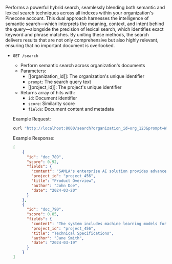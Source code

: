 Performs a powerful hybrid search, seamlessly blending both semantic and lexical search techniques across all indexes within your organization's Pinecone account. This dual approach harnesses the intelligence of semantic search—which interprets the meaning, context, and intent behind the query—alongside the precision of lexical search, which identifies exact keyword and phrase matches. By uniting these methods, the search delivers results that are not only comprehensive but also highly relevant, ensuring that no important document is overlooked.

- `GET /search`
    - Perform semantic search across organization's documents
    - Parameters: 
        - [[organization_id]]: The organization's unique identifier
        - `prompt`: The search query text
        - [[project_id]]: The project's unique identifier
    - Returns array of hits with:
        - `id`: Document identifier
        - `score`: Similarity score
        - `fields`: Document content and metadata

    Example Request:
    ```bash
    curl "http://localhost:8000/search?organization_id=org_123&prompt=What%20are%20the%20AI%20capabilities%3F&project_id=project_456"
    ```

    Example Response:
    ```json
    [
        {
          "id": "doc_789",
          "score": 0.92,
          "fields": {
            "content": "SAMLA's enterprise AI solution provides advanced natural language processing capabilities.",
            "project_id": "project_456",
            "title": "Product Overview",
            "author": "John Doe",
            "date": "2024-03-20"
          }
        },
        {
          "id": "doc_790",
          "score": 0.85,
          "fields": {
            "content": "The system includes machine learning models for text classification and sentiment analysis.",
            "project_id": "project_456",
            "title": "Technical Specifications",
            "author": "Jane Smith",
            "date": "2024-03-19"
          }
        }
    ]
    ```
    